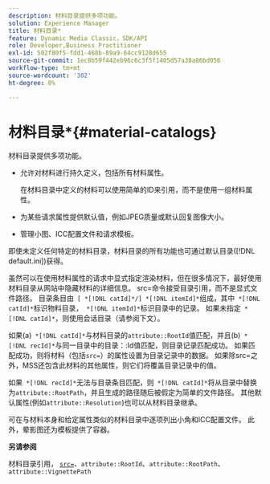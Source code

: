 ```yaml
---
description: 材料目录提供多项功能。
solution: Experience Manager
title: 材料目录*
feature: Dynamic Media Classic，SDK/API
role: Developer,Business Practitioner
exl-id: 502f80f5-fdd1-468b-89a9-64cc9128d655
source-git-commit: 1ec8b59f442eb96c6c3f5f1405d57a38a86bd056
workflow-type: tm+mt
source-wordcount: '302'
ht-degree: 0%

---
```


# 材料目录*{#material-catalogs}

材料目录提供多项功能。

* 允许对材料进行持久定义，包括所有材料属性。

   在材料目录中定义的材料可以使用简单的ID来引用，而不是使用一组材料属性。
* 为某些请求属性提供默认值，例如JPEG质量或默认回复图像大小。
* 管理小图、ICC配置文件和请求模板。

即使未定义任何特定的材料目录，材料目录的所有功能也可通过默认目录([!DNL default.ini])获得。

虽然可以在使用材料属性的请求中显式指定渲染材料，但在很多情况下，最好使用材料目录从网站中隐藏材料的详细信息。 src=命令接受目录引用，而不是显式文件路径。 目录条目由` [ *[!DNL catId]*/] *[!DNL itemId]*`组成，其中` *[!DNL catId]*`标识物料目录，` *[!DNL itemId]*`标识目录中的记录。 如果未指定` *[!DNL catId]*`，则使用会话目录（请参阅下文）。

如果(a)` *[!DNL catId]*`与材料目录的`attribute::RootId`值匹配，并且(b)` *[!DNL recId]*`与同一目录中的目录：:Id值匹配，则目录记录匹配成功。 如果匹配成功，则将材料（包括`src=`）的属性设置为目录记录中的数据。 如果除src=之外，MSS还包含此材料的其他属性，则它们将覆盖目录记录中的值。

如果` *[!DNL recId]*`无法与目录条目匹配，则` *[!DNL catId]*`将从目录中替换为`attribute::RootPath`，并且生成的路径随后被假定为简单的文件路径。 其他默认属性(例如`attribute::Resolution`)也可以从材料目录继承。

可在与材料本身和给定属性类似的材料目录中逐项列出小角和ICC配置文件。 此外，晕影图还为模板提供了容器。

**另请参阅**

材料目录引用， [ `src=`](../../../../../../ir-api/http-protocol/image-rendering-api-ref/c-ir-http-protocol-ref/c-ir-http-protocol-command-reference/r-ir-src.md#reference-62c98abad22149d68d405ed6aaff8272)、`attribute::RootId`、`attribute::RootPath`、`attribute::VignettePath`
